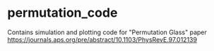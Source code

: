# permutation_code
Contains simulation and plotting code for "Permutation Glass" paper  https://journals.aps.org/pre/abstract/10.1103/PhysRevE.97.012139
